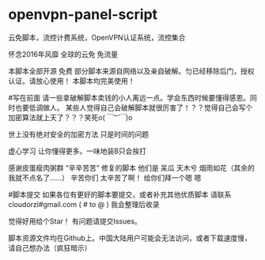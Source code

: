 # openvpn-panel-script
云免脚本，流控计费系统，OpenVPN认证系统，流控集合

怀念2016年风靡 全球的云免 免流量

本脚本全部开源 免费 部分脚本来源自网络以及亲自破解。匀已经移除后门，授权认证。请放心使用！
本脚本均完美使用！

#写在前面
请一些拿破解脚本卖钱的小人离远一点。学会东西时候要懂得感恩。同时也要低调做人。
某些人觉得自己会破解脚本就很厉害了！？？觉得自己会写个加密算法就上天了？？？笑死o(*￣︶￣*)o

世上没有绝对安全的加密方法 只是时间的问题

虚心学习 让你懂得更多。一味地装B只会挨打

感谢皮蛋瘦肉粥群 “辛辛苦苦” 修复的脚本 他们是 呆瓜 天木兮 烟雨如花（其余的我就不点名了……）
辛苦你们
太辛苦了啊！
给你们拜一个嗯
嗯

#脚本提交
如果各位有更好的脚本要提交，或者补充其他优质脚本 请联系cloudorzi#gmail.com ( # to @ )
我会整理后收录

觉得好用给个Star！ 有问题请提交Issues。


脚本资源文件均在Github上。中国大陆用户可能会无法访问，或者下载速度慢，请自己想办法（疯狂暗示）
